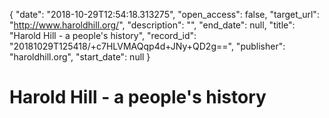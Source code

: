 {
  "date": "2018-10-29T12:54:18.313275", 
  "open_access": false, 
  "target_url": "http://www.haroldhill.org/", 
  "description": "", 
  "end_date": null, 
  "title": "Harold Hill - a people's history", 
  "record_id": "20181029T125418/+c7HLVMAQqp4d+JNy+QD2g==", 
  "publisher": "haroldhill.org", 
  "start_date": null
}

# Harold Hill - a people's history


